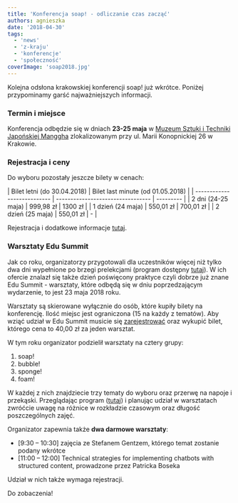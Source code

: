 ```yaml
---
title: 'Konferencja soap! - odliczanie czas zacząć'
authors: agnieszka
date: '2018-04-30'
tags:
  - 'news'
  - 'z-kraju'
  - 'konferencje'
  - 'społeczność'
coverImage: 'soap2018.jpg'
---
```


Kolejna odsłona krakowskiej konferencji soap! już wkrótce. Poniżej przypominamy
garść najważniejszych informacji.

<!--truncate-->

### Termin i miejsce

Konferencja odbędzie się w dniach **23-25
maja** w [Muzeum Sztuki i Techniki Japońskiej Manggha](http://manggha.pl/)
zlokalizowanym przy ul. Marii Konopnickiej 26 w Krakowie.

### Rejestracja i ceny

Do wyboru pozostały jeszcze bilety w cenach:

| Bilet letni (do 30.04.2018) | Bilet last minute (od 01.05.2018) |
| --------------------------- | --------------------------------- | --------- |
| 2 dni (24-25 maja)          | 999,98 zł                         | 1300 zł   |
| 1 dzień (24 maja)           | 550,01 zł                         | 700,01 zł |
| 2 dzień (25 maja)           | 550,01 zł                         | -         |

Rejestracja i dodatkowe informacje [tutaj](http://soapconf.com/#ticket).

### Warsztaty Edu Summit

Jak co roku, organizatorzy przygotowali dla uczestników więcej niż tylko dwa dni
wypełnione po brzegi prelekcjami (program dostępny
[tutaj](http://soapconf.com/schedule_2018/)). W ich ofercie znalazł się także
dzień poświęcony praktyce czyli dobrze już znane Edu Summit - warsztaty, które
odbędą się w dniu poprzedzającym wydarzenie, to jest 23 maja 2018 roku.

Warsztaty są skierowane wyłącznie do osób, które kupiły bilety na konferencję.
Ilość miejsc jest ograniczona (15 na każdy z tematów). Aby wziąć udział w Edu
Summit musicie się
[zarejestrować](https://soap-2018-the-best-content-conference.evenea.pl/) oraz
wykupić bilet, którego cena to 40,00 zł za jeden warsztat.

W tym roku organizator podzielił warsztaty na cztery grupy:

1. soap!
2. bubble!
3. sponge!
4. foam!

W każdej z nich znajdziecie trzy tematy do wyboru oraz przerwę na napoje i
przekąski. Przeglądając program ([tutaj](http://soapconf.com/schedule_2018/)) i
planując udział w warsztatach zwróćcie uwagę na różnice w rozkładzie czasowym
oraz długość poszczególnych zajęć.

Organizator zapewnia także **dwa darmowe warsztaty**:

- \[9:30 – 10:30\] zajęcia ze Stefanem Gentzem, którego temat zostanie podany
  wkrótce
- \[11:00 – 12:00\] Technical strategies for implementing chatbots with
  structured content, prowadzone przez Patricka Boseka

Udział w nich także wymaga rejestracji.

Do zobaczenia!
